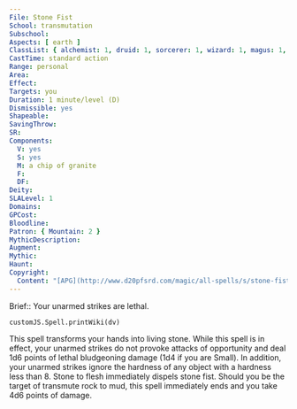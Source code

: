 ```yaml
---
File: Stone Fist
School: transmutation
Subschool: 
Aspects: [ earth ]
ClassList: { alchemist: 1, druid: 1, sorcerer: 1, wizard: 1, magus: 1, bloodrager: 1 }
CastTime: standard action
Range: personal
Area: 
Effect: 
Targets: you
Duration: 1 minute/level (D)
Dismissible: yes
Shapeable: 
SavingThrow: 
SR: 
Components:
  V: yes
  S: yes
  M: a chip of granite
  F: 
  DF: 
Deity: 
SLALevel: 1
Domains: 
GPCost: 
Bloodline: 
Patron: { Mountain: 2 }
MythicDescription: 
Augment: 
Mythic: 
Haunt: 
Copyright:
  Content: "[APG](http://www.d20pfsrd.com/magic/all-spells/s/stone-fist)"
---
```

Brief:: Your unarmed strikes are lethal.

```dataviewjs
customJS.Spell.printWiki(dv)
```

This spell transforms your hands into living stone. While this spell is in effect, your unarmed strikes do not provoke attacks of opportunity and deal 1d6 points of lethal bludgeoning damage (1d4 if you are Small). In addition, your unarmed strikes ignore the hardness of any object with a hardness less than 8.  Stone to flesh immediately dispels stone fist. Should you be the target of transmute rock to mud, this spell immediately ends and you take 4d6 points of damage.
